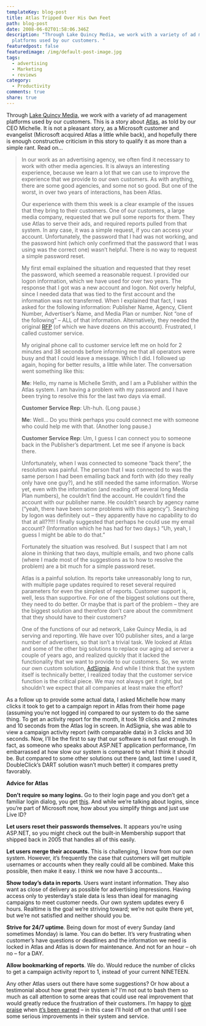 ```yaml
---
templateKey: blog-post
title: Atlas Tripped Over His Own Feet
path: blog-post
date: 2008-06-02T01:58:06.346Z
description: "Through Lake Quincy Media, we work with a variety of ad management
  platforms used by our customers. "
featuredpost: false
featuredimage: /img/default-post-image.jpg
tags:
  - advertising
  - Marketing
  - reviews
category:
  - Productivity
comments: true
share: true
---
```

<!--StartFragment-->

Through [Lake Quincy Media](http://lakequincy.com/), we work with a variety of ad management platforms used by our customers. This is a story about [Atlas](http://www.atlassolutions.com/index.aspx), as told by our CEO Michelle. It is not a pleasant story, as a Microsoft customer and evangelist (Microsoft acquired Atlas a little while back), and hopefully there is enough constructive criticism in this story to qualify it as more than a simple rant. Read on…

> In our work as an advertising agency, we often find it necessary to work with other media agencies. It is always an interesting experience, because we learn a lot that we can use to improve the experience that we provide to our own customers. As with anything, there are some good agencies, and some not so good. But one of the worst, in over two years of interactions, has been Atlas.
>
> Our experience with them this week is a clear example of the issues that they bring to their customers. One of our customers, a large media company, requested that we pull some reports for them. They use Atlas to serve their ads, and required reports pulled from that system. In any case, it was a simple request, if you can access your account. Unfortunately, the password that I had was not working, and the password hint (which only confirmed that the password that I was using was the correct one) wasn’t helpful. There is no way to request a simple password reset.
>
> My first email explained the situation and requested that they reset the password, which seemed a reasonable request. I provided our logon information, which we have used for over two years. The response that I got was a new account and logon. Not overly helpful, since I needed data that was tied to the first account and the information was not transferred. When I explained that fact, I was asked for the following information: Publisher Name, Agency, Client Number, Advertiser’s Name, and Media Plan or number. Not “one of the following” – ALL of that information. Alternatively, they needed the original [RFP](http://en.wikipedia.org/wiki/Request_for_Proposal) (of which we have dozens on this account). Frustrated, I called customer service.
>
> My original phone call to customer service left me on hold for 2 minutes and 38 seconds before informing me that all operators were busy and that I could leave a message. Which I did. I followed up again, hoping for better results, a little while later. The conversation went something like this:
>
> **Me**: Hello, my name is Michelle Smith, and I am a Publisher within the Atlas system. I am having a problem with my password and I have been trying to resolve this for the last two days via email.
>
> **Customer Service Rep**: Uh-huh. (Long pause.)
>
> **Me**: Well… Do you think perhaps you could connect me with someone who could help me with that. (Another long pause.)
>
> **Customer Service Rep**: Um, I guess I can connect you to someone back in the Publisher’s department. Let me see if anyone is back there.
>
> Unfortunately, when I was connected to someone “back there”, the resolution was painful. The person that I was connected to was the same person I had been emailing back and forth with (do they really only have one guy?), and he still needed the same information. Worse yet, even with the information (and reading off several long Media Plan numbers), he couldn’t find the account. He couldn’t find the account with our publisher name. He couldn’t search by agency name (“yeah, there have been some problems with this agency”). Searching by logon was definitely out – they apparently have no capability to do that at all??!!! I finally suggested that perhaps he could use my email account? (Information which he has had for two days.) “Uh, yeah, I guess I might be able to do that.”
>
> Fortunately the situation was resolved. But I suspect that I am not alone in thinking that two days, multiple emails, and two phone calls (where I made most of the suggestions as to how to resolve the problem) are a bit much for a simple password reset.
>
> Atlas is a painful solution. Its reports take unreasonably long to run, with multiple page updates required to reset several required parameters for even the simplest of reports. Customer support is, well, less than supportive. For one of the biggest solutions out there, they need to do better. Or maybe that is part of the problem – they are the biggest solution and therefore don’t care about the commitment that they should have to their customers?
>
> One of the functions of our ad network, Lake Quincy Media, is ad serving and reporting. We have over 100 publisher sites, and a large number of advertisers, so that isn’t a trivial task. We looked at Atlas and some of the other big solutions to replace our aging ad server a couple of years ago, and realized quickly that it lacked the functionality that we want to provide to our customers. So, we wrote our own custom solution, [AdSignia](http://lakequincy.com/AdSignia). And while I think that the system itself is technically better, I realized today that the customer service function is the critical piece. We may not always get it right, but shouldn’t we expect that all companies at least make the effort?

As a follow up to provide some actual data, I asked Michelle how many clicks it took to get to a campaign report in Atlas from their home page (assuming you’re not logged in) compared to our system to do the same thing. To get an activity report for the month, it took 19 clicks and 2 minutes and 10 seconds from the Atlas log in screen. In AdSignia, she was able to view a campaign activity report (with comparable data) in 3 clicks and 30 seconds. Now, I’ll be the first to say that our software is not fast enough. In fact, as someone who speaks about ASP.NET application performance, I’m embarrassed at how slow our system is compared to what I think it should be. But compared to some other solutions out there (and, last time I used it, DoubleClick’s DART solution wasn’t much better) it compares pretty favorably.

**Advice for Atlas**

**Don’t require so many logins.** Go to their login page and you don’t get a familiar login dialog, you get [this](http://www.atlassolutions.com/clientlogin.aspx). And while we’re talking about logins, since you’re part of Microsoft now, how about you simplify things and just use Live ID?

**Let users reset their passwords themselves.** It appears you’re using ASP.NET, so you might check out the built-in Membership support that shipped back in 2005 that handles all of this easily.

**Let users merge their accounts.** This is challenging, I know from our own system. However, it’s frequently the case that customers will get multiple usernames or accounts when they really could all be combined. Make this possible, then make it easy. I think we now have 3 accounts…

**Show today’s data in reports**. Users want instant information. They also want as close of delivery as possible for advertising impressions. Having access only to yesterday’s stale data is less than ideal for managing campaigns to meet customer needs. Our own system updates every 6 hours. Realtime is the goal we’re striving toward; we’re not quite there yet, but we’re not satisfied and neither should you be.

**Strive for 24/7 uptime**. Being down for most of every Sunday (and sometimes Monday) is lame. You can do better. It’s very frustrating when customer’s have questions or deadlines and the information we need is locked in Atlas and Atlas is down for maintenance. And not for an hour – oh no – for a DAY.

**Allow bookmarking of reports**. We do. Would reduce the number of clicks to get a campaign activity report to 1, instead of your current NINETEEN.

Any other Atlas users out there have some suggestions? Or how about a testimonial about how great their system is? I’m not out to bash them so much as call attention to some areas that could use real improvement that would greatly reduce the frustration of their customers. I’m happy to [give praise](http://aspadvice.com/blogs/ssmith/archive/2008/06/01/Customer-Service-Is-Key.aspx) when [it’s been earned](http://aspadvice.com/blogs/ssmith/archive/2008/03/21/Gotta-Love-Orcsweb.aspx) – in this case I’ll hold off on that until I see some serious improvements in their system and service.

<!--EndFragment-->